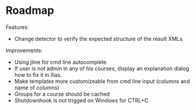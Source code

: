 Roadmap
=======

Features:
* Change detector to verify the expected structure of the result XMLs

Improvements:
* Using jline for cmd line autocomplete
* If user is not admin in any of his courses, display an explanation dialog how to fix it in Ilias.
* Make templates more customizeable from cmd line input (columns and name of columns)
* Groups for a course should be cached
* Shutdownhook is not trigged on Windows for CTRL+C